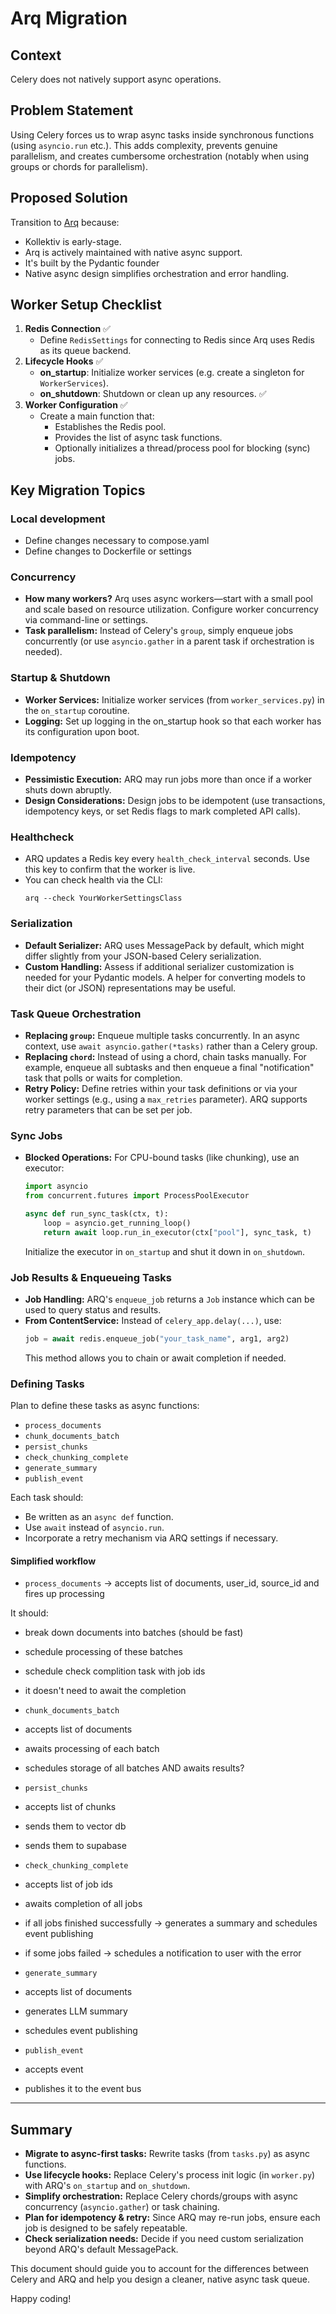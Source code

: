 # Arq Migration

## Context
Celery does not natively support async operations.



## Problem Statement
Using Celery forces us to wrap async tasks inside synchronous functions (using `asyncio.run` etc.). This adds complexity, prevents genuine parallelism, and creates cumbersome orchestration (notably when using groups or chords for parallelism).

## Proposed Solution
Transition to [Arq](https://arq-docs.helpmanual.io/) because:
- Kollektiv is early-stage.
- Arq is actively maintained with native async support.
- It's built by the Pydantic founder
- Native async design simplifies orchestration and error handling.

## Worker Setup Checklist
1. **Redis Connection** ✅
   - Define `RedisSettings` for connecting to Redis since Arq uses Redis as its queue backend.
2. **Lifecycle Hooks** ✅
   - **on_startup**: Initialize worker services (e.g. create a singleton for `WorkerServices`).
   - **on_shutdown**: Shutdown or clean up any resources. ✅
3. **Worker Configuration** ✅
   - Create a main function that:
     - Establishes the Redis pool.
     - Provides the list of async task functions.
     - Optionally initializes a thread/process pool for blocking (sync) jobs.

## Key Migration Topics

### Local development
- Define changes necessary to compose.yaml
- Define changes to Dockerfile or settings

### Concurrency
- **How many workers?**
  Arq uses async workers—start with a small pool and scale based on resource utilization. Configure worker concurrency via command-line or settings.
- **Task parallelism:**
  Instead of Celery's `group`, simply enqueue jobs concurrently (or use `asyncio.gather` in a parent task if orchestration is needed).

### Startup & Shutdown
- **Worker Services:**
  Initialize worker services (from `worker_services.py`) in the `on_startup` coroutine.
- **Logging:**
  Set up logging in the on_startup hook so that each worker has its configuration upon boot.

### Idempotency
- **Pessimistic Execution:**
  ARQ may run jobs more than once if a worker shuts down abruptly.
- **Design Considerations:**
  Design jobs to be idempotent (use transactions, idempotency keys, or set Redis flags to mark completed API calls).

### Healthcheck
- ARQ updates a Redis key every `health_check_interval` seconds. Use this key to confirm that the worker is live.
- You can check health via the CLI:
  ```
  arq --check YourWorkerSettingsClass
  ```

### Serialization
- **Default Serializer:**
  ARQ uses MessagePack by default, which might differ slightly from your JSON-based Celery serialization.
- **Custom Handling:**
  Assess if additional serializer customization is needed for your Pydantic models. A helper for converting models to their dict (or JSON) representations may be useful.

### Task Queue Orchestration
- **Replacing `group`:**
  Enqueue multiple tasks concurrently. In an async context, use `await asyncio.gather(*tasks)` rather than a Celery group.
- **Replacing `chord`:**
  Instead of using a chord, chain tasks manually. For example, enqueue all subtasks and then enqueue a final "notification" task that polls or waits for completion.
- **Retry Policy:**
  Define retries within your task definitions or via your worker settings (e.g., using a `max_retries` parameter). ARQ supports retry parameters that can be set per job.

### Sync Jobs
- **Blocked Operations:**
  For CPU-bound tasks (like chunking), use an executor:
  ```python
  import asyncio
  from concurrent.futures import ProcessPoolExecutor

  async def run_sync_task(ctx, t):
      loop = asyncio.get_running_loop()
      return await loop.run_in_executor(ctx["pool"], sync_task, t)
  ```
  Initialize the executor in `on_startup` and shut it down in `on_shutdown`.

### Job Results & Enqueueing Tasks
- **Job Handling:**
  ARQ's `enqueue_job` returns a `Job` instance which can be used to query status and results.
- **From ContentService:**
  Instead of `celery_app.delay(...)`, use:
  ```python
  job = await redis.enqueue_job("your_task_name", arg1, arg2)
  ```
  This method allows you to chain or await completion if needed.

### Defining Tasks
Plan to define these tasks as async functions:
- `process_documents`
- `chunk_documents_batch`
- `persist_chunks`
- `check_chunking_complete`
- `generate_summary`
- `publish_event`



Each task should:
- Be written as an `async def` function.
- Use `await` instead of `asyncio.run`.
- Incorporate a retry mechanism via ARQ settings if necessary.

#### Simplified workflow
- `process_documents` -> accepts list of documents, user_id, source_id and fires up processing

It should:
- break down documents into batches (should be fast)
- schedule processing of these batches
- schedule check complition task with job ids
- it doesn't need to await the completion

- `chunk_documents_batch`
- accepts list of documents
- awaits processing of each batch
- schedules storage of all batches AND awaits results?

- `persist_chunks`
- accepts list of chunks
- sends them to vector db
- sends them to supabase

- `check_chunking_complete`
- accepts list of job ids
- awaits completion of all jobs
- if all jobs finished successfully -> generates a summary and schedules event publishing
- if some jobs failed -> schedules a notification to user with the error

- `generate_summary`
- accepts list of documents
- generates LLM summary
- schedules event publishing

- `publish_event`
- accepts event
- publishes it to the event bus

---

## Summary
- **Migrate to async-first tasks:** Rewrite tasks (from `tasks.py`) as async functions.
- **Use lifecycle hooks:** Replace Celery's process init logic (in `worker.py`) with ARQ's `on_startup` and `on_shutdown`.
- **Simplify orchestration:** Replace Celery chords/groups with async concurrency (`asyncio.gather`) or task chaining.
- **Plan for idempotency & retry:** Since ARQ may re-run jobs, ensure each job is designed to be safely repeatable.
- **Check serialization needs:** Decide if you need custom serialization beyond ARQ's default MessagePack.

This document should guide you to account for the differences between Celery and ARQ and help you design a cleaner, native async task queue.

Happy coding!
